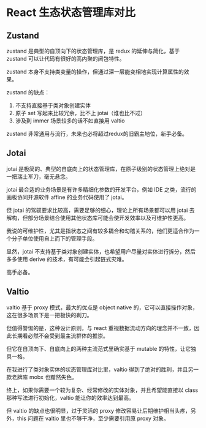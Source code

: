 # React 生态状态管理库对比

## Zustand

zustand 是典型的自顶向下的状态管理库，是 redux 的延伸与简化，基于 zustand 可以让代码有很好的高内聚的闭包特性。

zustand 本身不支持类变量的操作，但通过深一层能变相地实现计算属性的效果。

zustand 的缺点：
1. 不支持直接基于类对象创建实体
2. 原子 set 写起来比较冗余，比不上 jotai（谁也比不过）
2. 涉及到 immer 场景较多的话不如直接用 valtio

zustand 非常通用与流行，未来也必将超过redux的旧霸主地位，新手必备。

## Jotai

jotai 是极简的、典型的自底向上的状态管理库，在原子级别的状态管理上绝对是一把瑞士军刀，毫无悬念。

jotai 最合适的业务场景是有许多精细化参数的开发平台，例如 IDE 之类，流行的画板协同开源软件 affine 的业务代码使用了 jotai。

但 jotai 的驾驭要求比较高，需要足够的细心，理论上所有场景都可以用 jotai 去解构，但部分场景结合使用其他状态库可能会使开发效率以及可维护性更高。

我说的可维护性，尤其是指状态之间有较多耦合和勾稽关系的，他们更适合作为一个分子单位使用自上而下的管理手段。

显然，jotai 不支持基于类对象创建实体，也希望用户尽量对实体进行拆分，然后多多使用 derive 的技术，有可能会引起链式灾难。

高手必备。

## Valtio

valtio 基于 proxy 模式，最大的优点是 object native 的，它可以直接操作对象，这在很多场景下是一把极快的剃刀。

但值得警惕的是，这种设计原则，与 react 重视数据流动方向的理念并不一致，因此长期看必然不会受到最主流群体的推崇。

但它在自顶向下、自底向上的两种主流范式里确实基于 mutable 的特性，让它独具一格。

在我进行了类对象实体的状态管理库对比里，valtio 得到了绝对的胜利，并且另一款老牌库 mobx 也黯然失色。

终上，如果你需要一个较为复杂、经常修改的实体对象，并且希望能直接以 class 那种写法进行初始化，valtio 能让你的效率达到最高。

但 valtio 的缺点也很明显，过于灵活的 proxy 修改容易让后期维护相当头疼，另外，this 问题在 valtio 里也不够干净，至少需要引用原 proxy 对象。






